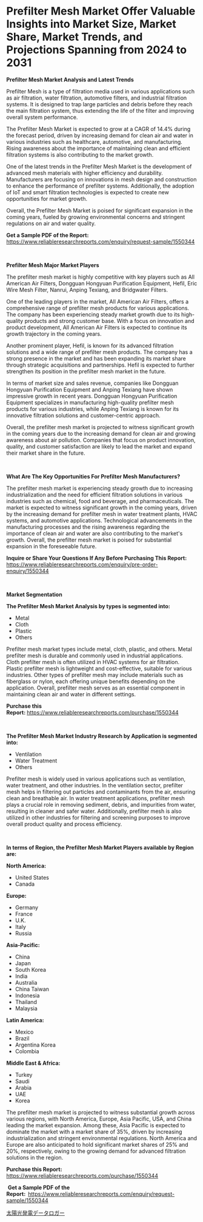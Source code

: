 <p><h1>Prefilter Mesh Market Offer Valuable Insights into Market Size, Market Share, Market Trends, and Projections Spanning from 2024 to 2031</h1></p><p><strong>Prefilter Mesh Market Analysis and Latest Trends</strong></p>
<p><p>Prefilter Mesh is a type of filtration media used in various applications such as air filtration, water filtration, automotive filters, and industrial filtration systems. It is designed to trap large particles and debris before they reach the main filtration system, thus extending the life of the filter and improving overall system performance.</p><p>The Prefilter Mesh Market is expected to grow at a CAGR of 14.4% during the forecast period, driven by increasing demand for clean air and water in various industries such as healthcare, automotive, and manufacturing. Rising awareness about the importance of maintaining clean and efficient filtration systems is also contributing to the market growth.</p><p>One of the latest trends in the Prefilter Mesh Market is the development of advanced mesh materials with higher efficiency and durability. Manufacturers are focusing on innovations in mesh design and construction to enhance the performance of prefilter systems. Additionally, the adoption of IoT and smart filtration technologies is expected to create new opportunities for market growth.</p><p>Overall, the Prefilter Mesh Market is poised for significant expansion in the coming years, fueled by growing environmental concerns and stringent regulations on air and water quality.</p></p>
<p><strong>Get a Sample PDF of the Report:&nbsp;</strong> <a href="https://www.reliableresearchreports.com/enquiry/request-sample/1550344">https://www.reliableresearchreports.com/enquiry/request-sample/1550344</a></p>
<p>&nbsp;</p>
<p><strong>Prefilter Mesh Major Market Players</strong></p>
<p><p>The prefilter mesh market is highly competitive with key players such as All American Air Filters, Dongguan Hongyuan Purification Equipment, Hefil, Eric Wire Mesh Filter, Nanrui, Anping Texiang, and Bridgwater Filters.</p><p>One of the leading players in the market, All American Air Filters, offers a comprehensive range of prefilter mesh products for various applications. The company has been experiencing steady market growth due to its high-quality products and strong customer base. With a focus on innovation and product development, All American Air Filters is expected to continue its growth trajectory in the coming years.</p><p>Another prominent player, Hefil, is known for its advanced filtration solutions and a wide range of prefilter mesh products. The company has a strong presence in the market and has been expanding its market share through strategic acquisitions and partnerships. Hefil is expected to further strengthen its position in the prefilter mesh market in the future.</p><p>In terms of market size and sales revenue, companies like Dongguan Hongyuan Purification Equipment and Anping Texiang have shown impressive growth in recent years. Dongguan Hongyuan Purification Equipment specializes in manufacturing high-quality prefilter mesh products for various industries, while Anping Texiang is known for its innovative filtration solutions and customer-centric approach.</p><p>Overall, the prefilter mesh market is projected to witness significant growth in the coming years due to the increasing demand for clean air and growing awareness about air pollution. Companies that focus on product innovation, quality, and customer satisfaction are likely to lead the market and expand their market share in the future.</p></p>
<p>&nbsp;</p>
<p><strong>What Are The Key Opportunities For Prefilter Mesh Manufacturers?</strong></p>
<p><p>The prefilter mesh market is experiencing steady growth due to increasing industrialization and the need for efficient filtration solutions in various industries such as chemical, food and beverage, and pharmaceuticals. The market is expected to witness significant growth in the coming years, driven by the increasing demand for prefilter mesh in water treatment plants, HVAC systems, and automotive applications. Technological advancements in the manufacturing processes and the rising awareness regarding the importance of clean air and water are also contributing to the market's growth. Overall, the prefilter mesh market is poised for substantial expansion in the foreseeable future.</p></p>
<p><strong>Inquire or Share Your Questions If Any Before Purchasing This Report:</strong> <a href="https://www.reliableresearchreports.com/enquiry/pre-order-enquiry/1550344">https://www.reliableresearchreports.com/enquiry/pre-order-enquiry/1550344</a></p>
<p>&nbsp;</p>
<p><strong>Market Segmentation</strong></p>
<p><strong>The Prefilter Mesh Market Analysis by types is segmented into:</strong></p>
<p><ul><li>Metal</li><li>Cloth</li><li>Plastic</li><li>Others</li></ul></p>
<p><p>Prefilter mesh market types include metal, cloth, plastic, and others. Metal prefilter mesh is durable and commonly used in industrial applications. Cloth prefilter mesh is often utilized in HVAC systems for air filtration. Plastic prefilter mesh is lightweight and cost-effective, suitable for various industries. Other types of prefilter mesh may include materials such as fiberglass or nylon, each offering unique benefits depending on the application. Overall, prefilter mesh serves as an essential component in maintaining clean air and water in different settings.</p></p>
<p><strong>Purchase this Report:&nbsp;</strong><a href="https://www.reliableresearchreports.com/purchase/1550344">https://www.reliableresearchreports.com/purchase/1550344</a></p>
<p>&nbsp;</p>
<p><strong>The Prefilter Mesh Market Industry Research by Application is segmented into:</strong></p>
<p><ul><li>Ventilation</li><li>Water Treatment</li><li>Others</li></ul></p>
<p><p>Prefilter mesh is widely used in various applications such as ventilation, water treatment, and other industries. In the ventilation sector, prefilter mesh helps in filtering out particles and contaminants from the air, ensuring clean and breathable air. In water treatment applications, prefilter mesh plays a crucial role in removing sediment, debris, and impurities from water, resulting in cleaner and safer water. Additionally, prefilter mesh is also utilized in other industries for filtering and screening purposes to improve overall product quality and process efficiency.</p></p>
<p>&nbsp;</p>
<p><strong>In terms of Region, the Prefilter Mesh Market Players available by Region are:</strong></p>
<p>
    <p> <strong> North America: </strong>
        <ul>
            <li>United States</li>
            <li>Canada</li>
        </ul>
        </p> 
    <p> <strong> Europe: </strong>
        <ul>
            <li>Germany</li>
            <li>France</li>
            <li>U.K.</li>
            <li>Italy</li>
            <li>Russia</li>
        </ul>
        </p> 
    <p> <strong> Asia-Pacific: </strong>
        <ul>
            <li>China</li>
            <li>Japan</li>
            <li>South Korea</li>
            <li>India</li>
            <li>Australia</li>
            <li>China Taiwan</li>
            <li>Indonesia</li>
            <li>Thailand</li>
            <li>Malaysia</li>
        </ul>
        </p> 
    <p> <strong> Latin America: </strong>
        <ul>
            <li>Mexico</li>
            <li>Brazil</li>
            <li>Argentina Korea</li>
            <li>Colombia</li>
        </ul>
        </p> 
    <p> <strong> Middle East & Africa: </strong>
        <ul>
            <li>Turkey</li>
            <li>Saudi</li>
            <li>Arabia</li>
            <li>UAE</li>
            <li>Korea</li>
        </ul>
    </p>
    </p>
<p><p>The prefilter mesh market is projected to witness substantial growth across various regions, with North America, Europe, Asia Pacific, USA, and China leading the market expansion. Among these, Asia Pacific is expected to dominate the market with a market share of 35%, driven by increasing industrialization and stringent environmental regulations. North America and Europe are also anticipated to hold significant market shares of 25% and 20%, respectively, owing to the growing demand for advanced filtration solutions in the region.</p></p>
<p><strong>Purchase this Report: </strong><a href="https://www.reliableresearchreports.com/purchase/1550344">https://www.reliableresearchreports.com/purchase/1550344</a></p>
<p>&nbsp;<strong>Get a Sample PDF of the Report:&nbsp;&nbsp;</strong><a href="https://www.reliableresearchreports.com/enquiry/request-sample/1550344">https://www.reliableresearchreports.com/enquiry/request-sample/1550344</a></p>
<p><strong></strong></p>
<p><p><a href="https://github.com/lababdou/Market-Research-Report-List-3/blob/main/51305487052.md">太陽光発電データロガー</a></p></p>